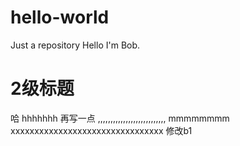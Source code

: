 # hello-world
Just a repository
Hello I'm Bob.
# 2级标题
哈
hhhhhhh
再写一点
,,,,,,,,,,,,,,,,,,,,,,,,,,,
mmmmmmmm
xxxxxxxxxxxxxxxxxxxxxxxxxxxxxxxx
修改b1

